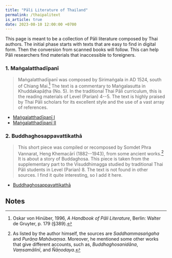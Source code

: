 ```yaml
---
title: "Pāli Literature of Thailand"
permalink: /thaipalitext
is_article: true
date: 2023-08-10 12:00:00 +0700
---
```


This page is meant to be a collection of Pāli literature composed by Thai authors. The initial phase starts with texts that are easy to find in digital form. Then the conversion from scanned books will follow. This can help Pāli researchers find materials that inaccessible to foreigners.

### 1. Maṅgalatthadīpanī

> Maṅgalatthadīpanī was composed by Sirimaṅgala in AD 1524, south of Chiang Mai.[^hinuber-md] The text is a commentary to Maṅgalasutta in Khuddakapāṭha (No. 5). In the traditional Thai Pāli curriculum, this is the reading materials of Level (Parian) 4--5. The text is highly praised by Thai Pāli scholars for its excellent style and the use of a vast array of references.

[^hinuber-md]: Oskar von Hinüber, 1996, *A Handbook of Pāli Literature*, Berlin: Walter de Gruyter, p. 179 (§389).

- [Maṅgalatthadīpanī I](/mdreader?v=1)
- [Maṅgalatthadīpanī II](/mdreader?v=2)

### 2. Buddhaghosappavattikathā

> This short piece was compiled or recomposed by Somdet Phra Vannarat, Heng Khemacārī (1882--1943), from some ancient works.[^ancient-works] It is about a story of Buddaghosa. This piece is taken from the supplementary part to the Visuddhimagga studied by traditional Thai Pāli students in Level (Parian) 8. The text is not found in other sources. I find it quite interesting, so I add it here.

[^ancient-works]: As listed by the author himself, the sources are *Saddhammasaṅgaha* and *Purāṇa Mahāvaṃsa*. Moreover, he mentioned some other works that give different accounts, such as, *Buddhaghosanidāna*, *Vaṃsamālinī*, and *Ñāṇodaya*.

- [Buddhaghosappavattikathā](/bgpv)

## Notes
